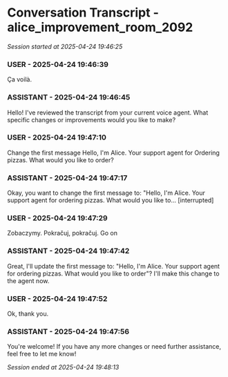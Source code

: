 # Conversation Transcript - alice_improvement_room_2092

*Session started at 2025-04-24 19:46:25*

### USER - 2025-04-24 19:46:39

Ça voilà.

### ASSISTANT - 2025-04-24 19:46:45

Hello! I've reviewed the transcript from your current voice agent. What specific changes or improvements would you like to make?

### USER - 2025-04-24 19:47:10

Change the first message Hello, I'm Alice. Your support agent for Ordering pizzas. What would you like to order?

### ASSISTANT - 2025-04-24 19:47:17

Okay, you want to change the first message to: "Hello, I'm Alice. Your support agent for ordering pizzas. What would you like to... [interrupted]

### USER - 2025-04-24 19:47:29

Zobaczymy. Pokračuj, pokračuj. Go on

### ASSISTANT - 2025-04-24 19:47:42

Great, I'll update the first message to: "Hello, I'm Alice. Your support agent for ordering pizzas. What would you like to order"? I'll make this change to the agent now.

### USER - 2025-04-24 19:47:52

Ok, thank you.

### ASSISTANT - 2025-04-24 19:47:56

You're welcome! If you have any more changes or need further assistance, feel free to let me know!

*Session ended at 2025-04-24 19:48:13*

